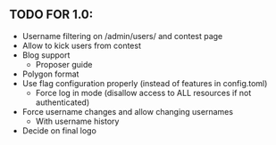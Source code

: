 TODO FOR 1.0:
---

- Username filtering on /admin/users/ and contest page
- Allow to kick users from contest
- Blog support
    - Proposer guide
- Polygon format
- Use flag configuration properly (instead of features in config.toml)
    - Force log in mode (disallow access to ALL resources if not authenticated)
- Force username changes and allow changing usernames
    - With username history
- Decide on final logo

